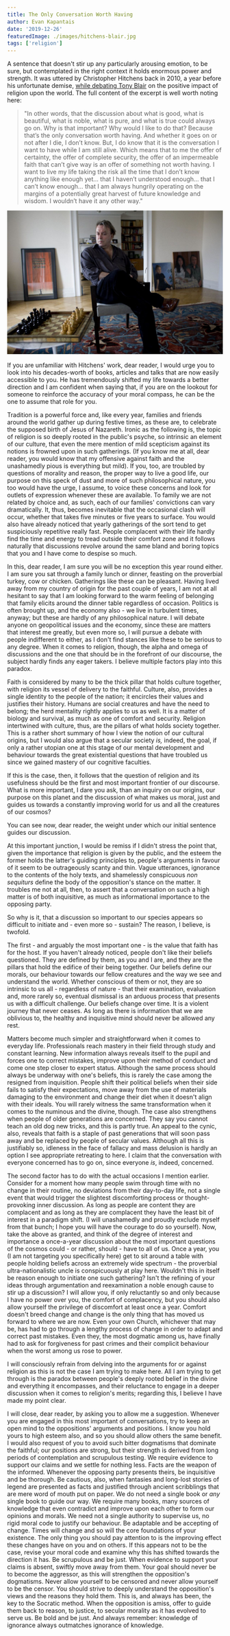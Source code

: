 ```yaml
---
title: The Only Conversation Worth Having
author: Evan Kapantais
date: '2019-12-26'
featuredImage: ./images/hitchens-blair.jpg
tags: ['religion']
---
```


A sentence that doesn't stir up any particularly arousing emotion, to be sure, but contemplated in the right context it holds enormous power and strength. It was uttered by Christopher Hitchens back in 2010, a year before his unfortunate demise, [while debating Tony Blair](https://www.youtube.com/watch?v=ZSJ5CrZ_3Pg) on the positive impact of religion upon the world. The full content of the excerpt is well worth noting here:

> "In other words, that the discussion about what is good, what is beautiful, what is noble, what is pure, and what is true could always go on. Why is that important? Why would I like to do that? Because that’s the only conversation worth having. And whether it goes on or not after I die, I don’t know. But, I do know that it is the conversation I want to have while I am still alive. Which means that to me the offer of certainty, the offer of complete security, the offer of an impermeable faith that can’t give way is an offer of something not worth having. I want to live my life taking the risk all the time that I don’t know anything like enough yet… that I haven’t understood enough… that I can’t know enough… that I am always hungrily operating on the margins of a potentially great harvest of future knowledge and wisdom. I wouldn’t have it any other way."

![Christopher Hitchens in his apartment in Washington, DC ](images/christopherhitchens.jpg)

If you are unfamiliar with Hitchens' work, dear reader, I would urge you to look into his decades-worth of books, articles and talks that are now easily accessible to you. He has tremendously shifted my life towards a better direction and I am confident when saying that, if you are on the lookout for someone to reinforce the accuracy of your moral compass, he can be the one to assume that role for you.

Tradition is a powerful force and, like every year, families and friends around the world gather up during festive times, as these are, to celebrate the supposed birth of Jesus of Nazareth. Ironic as the following is, the topic of religion is so deeply rooted in the public's psyche, so intrinsic an element of our culture, that even the mere mention of mild scepticism against its notions is frowned upon in such gatherings. (If you know me at all, dear reader, you would know that my offensive against faith and the unashamedly pious is everything but mild). If you, too, are troubled by questions of morality and reason, the proper way to live a good life, our purpose on this speck of dust and more of such philosophical nature, you too would have the urge, I assume, to voice these concerns and look for outlets of expression whenever these are available. To family we are not related by choice and, as such, each of our families' convictions can vary dramatically. It, thus, becomes inevitable that the occasional clash will occur, whether that takes five minutes or five years to surface. You would also have already noticed that yearly gatherings of the sort tend to get suspiciously repetitive really fast. People complacent with their life hardly find the time and energy to tread outside their comfort zone and it follows naturally that discussions revolve around the same bland and boring topics that you and I have come to despise so much.

In this, dear reader, I am sure you will be no exception this year round either. I am sure you sat through a family lunch or dinner, feasting on the proverbial turkey, cow or chicken. Gatherings like these can be pleasant. Having lived away from my country of origin for the past couple of years, I am not at all hesitant to say that I am looking forward to the warm feeling of belonging that family elicits around the dinner table regardless of occasion. Politics is often brought up, and the economy also - we live in turbulent times, anyway; but these are hardly of any philosophical nature. I will debate anyone on geopolitical issues and the economy, since these are matters that interest me greatly, but even more so, I will pursue a debate with people indifferent to either, as I don't find stances like these to be serious to any degree. When it comes to religion, though, the alpha and omega of discussions and the one that should be in the forefront of our discourse, the subject hardly finds any eager takers. I believe multiple factors play into this paradox.

Faith is considered by many to be the thick pillar that holds culture together, with religion its vessel of delivery to the faithful. Culture, also, provides a single identity to the people of the nation; it encircles their values and justifies their history. Humans are social creatures and have the need to belong; the herd mentality rightly applies to us as well. It is a matter of biology and survival, as much as one of comfort and security. Religion intertwined with culture, thus, are the pillars of what holds society together. This is a rather short summary of how I view the notion of our cultural origins, but I would also argue that a secular society *is,* indeed, the goal, if only a rather utopian one at this stage of our mental development and behaviour towards the great existential questions that have troubled us since we gained mastery of our cognitive faculties. 

If this is the case, then, it follows that the question of religion and its usefulness should be the first and most important frontier of our discourse. What is more important, I dare you ask, than an inquiry on our origins, our purpose on this planet and the discussion of what makes us moral, just and guides us towards a constantly improving world for us and all the creatures of our cosmos?

You can see now, dear reader, the weight under which our initial sentence guides our discussion.

At this important junction, I would be remiss if I didn't stress the point that, given the importance that religion is given by the public, and the esteem the former holds the latter's guiding principles to, people's arguments in favour of it seem to be outrageously scanty and thin. Vague utterances, ignorance to the contents of the holy texts, and shamelessly conspicuous *non sequiturs* define the body of the opposition's stance on the matter. It troubles me not at all, then, to assert that a conversation on such a high matter is of both inquisitive, as much as informational importance to the opposing party. 

So why is it, that a discussion so important to our species appears so difficult to initiate and - even more so - sustain? The reason, I believe, is twofold.

The first - and arguably the most important one - is the value that faith has for the host. If you haven't already noticed, people don't like their beliefs questioned. They are defined by them, as you and I are, and they are the pillars that hold the edifice of their being together. Our beliefs define our morals, our behaviour towards our fellow creatures and the way we see and understand the world. Whether conscious of them or not, they are so intrinsic to us all - regardless of nature - that their examination, evaluation and, more rarely so, eventual dismissal is an arduous process that presents us with a difficult challenge. Our beliefs change over time. It is a violent journey that never ceases. As long as there is information that we are oblivious to, the healthy and inquisitive mind should never be allowed any rest.

Matters become much simpler and straightforward when it comes to everyday life. Professionals  reach mastery in their field through study and constant learning. New information always reveals itself to the pupil and forces one to correct mistakes, improve upon their method of conduct and come one step closer to expert status. Although the same process should always be underway with one's beliefs, this is rarely the case among the resigned from inquisition. People shift their political beliefs when their side fails to satisfy their expectations, move away from the use of materials damaging to the environment and change their diet when it doesn't align with their ideals. You will rarely witness the same transformation when it comes to the numinous and the divine, though. The case also strengthens when people of older generations are concerned. They say you cannot teach an old dog new tricks, and this is partly true. An appeal to the cynic, also, reveals that faith is a staple of past generations that will soon pass away and be replaced by people of secular values. Although all this is justifiably so, idleness in the face of fallacy and mass delusion is hardly an option I see appropriate retreating to here. I claim that the conversation with everyone concerned has to go on, since everyone *is*, indeed, concerned.

The second factor has to do with the actual occasions I mention earlier. Consider for a moment how many people swim through time with no change in their routine, no deviations from their day-to-day life, not a single event that would trigger the slightest discomforting process or thought-provoking inner discussion. As long as people are content they are complacent and as long as they are complacent they have the least bit of interest in a paradigm shift. (I will unashamedly and proudly exclude myself from that bunch; I hope you will have the courage to do so yourself). Now, take the above as granted, and think of the degree of interest and importance a once-a-year discussion about the most important questions of the cosmos could - or rather, should - have to all of us. Once a year, you (I am not targeting you specifically here) get to sit around a table with people holding beliefs across an extremely wide spectrum - the proverbial ultra-nationalistic uncle is conspicuously at play here. Wouldn't this in itself be reason enough to initiate one such gathering? Isn't the refining of your ideas through argumentation and reexamination a noble enough cause to stir up a discussion? I will allow you, if only reluctantly so and only because I have no power over you, the comfort of complacency, but you should also allow yourself the privilege of discomfort at least once a year. Comfort doesn't breed change and change is the only thing that has moved us forward to where we are now. Even your own Church, whichever that may be, has had to go through a lengthy process of change in order to adapt and correct past mistakes. Even they, the most dogmatic among us, have finally had to ask for forgiveness for past crimes and their complicit behaviour when the worst among us rose to power.

I will consciously refrain from delving into the arguments for or against religion as this is not the case I am trying to make here. All I am trying to get through is the paradox between people's deeply rooted belief in the divine and everything it encompasses, and their reluctance to engage in a deeper discussion when it comes to religion's merits; regarding this, I believe I have made my point clear.

I will close, dear reader, by asking you to allow me a suggestion. Whenever you are engaged in this most important of conversations, try to keep an open mind to the oppositions' arguments and positions. I know you hold yours to high esteem also, and so you should allow others the same benefit. I would also request of you to avoid such bitter dogmatisms that dominate the faithful; our positions are strong, but their strength is derived from long periods of contemplation and scrupulous testing. We require evidence to support our claims and we settle for nothing less. Facts are the weapon of the informed. Whenever the opposing party presents theirs, be inquisitive and be thorough. Be cautious, also, when fantasies and long-lost stories of legend are presented as facts and justified through ancient scribblings that are mere word of mouth put on paper. We do not need a single book or *any* single book to guide our way. We require many books, many sources of knowledge that even contradict and improve upon each other to form our opinions and morals. We need not a single authority to supervise us, no rigid moral code to justify our behaviour. Be adaptable and be accepting of change. Times will change and so will the core foundations of your existence. The only thing you should pay attention to is the improving effect these changes have on you and on others. If this appears not to be the case, revise your moral code and examine why this has shifted towards the direction it has. Be scrupulous and be just. When evidence to support your claims is absent, swiftly move away from them. Your goal should never be to become the aggressor, as this will strengthen the opposition's dogmatisms. Never allow yourself to be censored and never allow yourself to be the censor. You should strive to deeply understand the opposition's views and the reasons they hold them. This is, and always has been, the key to the Socratic method. When the opposition is amiss, offer to guide them back to reason, to justice, to secular morality as it has evolved to serve us. Be bold and be just. And always remember: knowledge of ignorance always outmatches ignorance of knowledge.